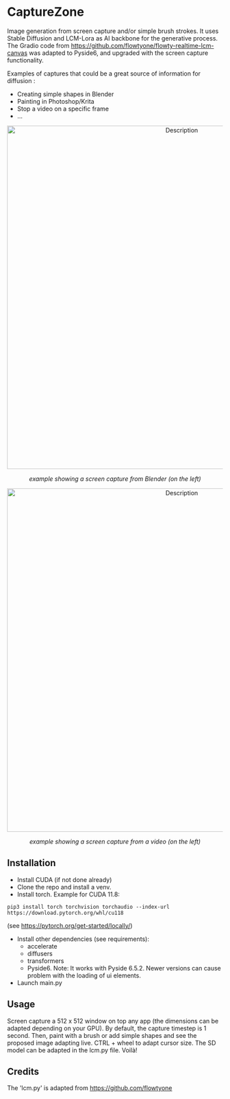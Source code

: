 # CaptureZone
Image generation from screen capture and/or simple brush strokes. It uses Stable Diffusion and LCM-Lora as AI backbone for the generative process.
The Gradio code from <a>https://github.com/flowtyone/flowty-realtime-lcm-canvas</a> was adapted to Pyside6, and upgraded with the screen capture functionality.

Examples of captures that could be a great source of information for diffusion :
- Creating simple shapes in Blender
- Painting in Photoshop/Krita
- Stop a video on a specific frame
- ...

<div style="text-align: center;">
    <img src="anims/paintlcm_lr2.gif" width="800" alt="Description" style="display: block; margin: 0 auto;">
    <p>
    <i style="display: block; margin-top: 5px;">example showing a screen capture from Blender (on the left)</i>
    </p>
</div>

<div style="text-align: center;">
    <img src="anims/paintlcm_lr8.gif" width="800" alt="Description" style="display: block; margin: 0 auto;">
    <p>
    <i style="display: block; margin-top: 5px;">example showing a screen capture from a video (on the left)</i>
    </p>
</div>


## Installation
- Install CUDA (if not done already)
- Clone the repo and install a venv.
- Install torch. Example for CUDA 11.8:
```
pip3 install torch torchvision torchaudio --index-url https://download.pytorch.org/whl/cu118
```
 (see https://pytorch.org/get-started/locally/)
- Install other dependencies (see requirements):
    - accelerate
    - diffusers
    - transformers
    - Pyside6. Note: It works with Pyside 6.5.2. Newer versions can cause problem with the loading of ui elements.
- Launch main.py


## Usage
Screen capture a 512 x 512 window on top any app (the dimensions can be adapted depending on your GPU). By default, the capture timestep is 1 second. Then, paint with a brush or add simple shapes and see the proposed image adapting live.
CTRL + wheel to adapt cursor size. The SD model can be adapted in the lcm.py file.
Voilà!



## Credits
The 'lcm.py' is adapted from https://github.com/flowtyone


